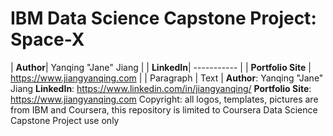 # IBM Data Science Capstone Project: Space-X

| **Author**| Yanqing "Jane" Jiang |
| **LinkedIn**| ----------- |
| **Portfolio Site** | https://www.jiangyanqing.com |
| Paragraph | Text |
**Author**: Yanqing "Jane" Jiang
**LinkedIn**: https://www.linkedin.com/in/jiangyanqing/
**Portfolio Site**: https://www.jiangyanqing.com
Copyright: all logos, templates, pictures are from IBM and Coursera, this repository is limited to Coursera Data Science Capstone Project use only
